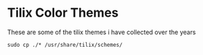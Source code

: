 # Tilix Color Themes

These are some of the tilix themes i have collected over the years

```
sudo cp ./* /usr/share/tilix/schemes/
```

